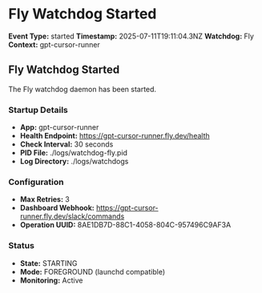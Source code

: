 # Fly Watchdog Started

**Event Type:** started
**Timestamp:** 2025-07-11T19:11:04.3NZ
**Watchdog:** Fly
**Context:** gpt-cursor-runner


## Fly Watchdog Started

The Fly watchdog daemon has been started.

### Startup Details
- **App:** gpt-cursor-runner
- **Health Endpoint:** https://gpt-cursor-runner.fly.dev/health
- **Check Interval:** 30 seconds
- **PID File:** ./logs/watchdog-fly.pid
- **Log Directory:** ./logs/watchdogs

### Configuration
- **Max Retries:** 3
- **Dashboard Webhook:** https://gpt-cursor-runner.fly.dev/slack/commands
- **Operation UUID:** 8AE1DB7D-88C1-4058-804C-957496C9AF3A

### Status
- **State:** STARTING
- **Mode:** FOREGROUND (launchd compatible)
- **Monitoring:** Active


